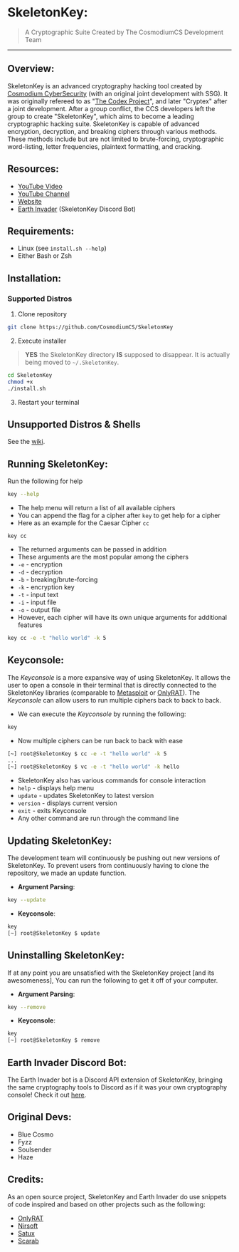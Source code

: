 <!-- variables -->
[ccs]: https://www.cosmodiumcs.com
[youtube]: https://www.youtube.com/c/CosmodiumCS
[onlyrat]: https://github.com/CosmodiumCS/OnlyRAT

<!-- title -->
# SkeletonKey:

> A Cryptographic Suite Created by The CosmodiumCS Development Team
---

## Overview:
SkeletonKey is an advanced cryptography hacking tool created by [Cosmodium CyberSecurity][ccs] (with an original joint development with SSG). It was originally refereed to as "[The Codex Project](https://github.com/CosmodiumCS/the-codex-project)", and later "Cryptex" after a joint development. After a group conflict, the CCS developers left the group to create "SkeletonKey", which aims to become a leading cryptographic hacking suite. SkeletonKey is capable of advanced encryption, decryption, and breaking ciphers through various methods. These methods include but are not limited to brute-forcing, cryptographic word-listing, letter frequencies, plaintext formatting, and cracking.

## Resources:
- [YouTube Video](https://www.cosmodiumcs.com/comings-soon)
- [YouTube Channel](https://youtube.com/cosmodiumcs)
- [Website](https://cosmodiumcs.com)
- [Earth Invader](https://github.com/CosmodiumCS/Earth-Invader) (SkeletonKey Discord Bot)

## Requirements:
- Linux (see `install.sh --help`)
- Either Bash or Zsh

## Installation:

### Supported Distros
1. Clone repository
```bash
git clone https://github.com/CosmodiumCS/SkeletonKey
```
2. Execute installer
> **YES** the SkeletonKey directory **IS** supposed to disappear. It is actually being moved to `~/.SkeletonKey`.
```bash
cd SkeletonKey
chmod +x
./install.sh
```
3. Restart your terminal

## Unsupported Distros & Shells
See the [wiki](https://github.com/CosmodiumCS/SkeletonKey/wiki#installation).

## Running SkeletonKey:
Run the following for help
```bash
key --help
```
- The help menu will return a list of all available ciphers
- You can append the flag for a cipher after `key` to get help for a cipher
- Here as an example for the Caesar Cipher `cc`
```key
key cc
``` 
- The returned arguments can be passed in addition
- These arguments are the most popular among the ciphers
- `-e` - encryption
- `-d` - decryption
- `-b` - breaking/brute-forcing
- `-k` - encryption key
- `-t` - input text
- `-i` - input file
- `-o` - output file
- However, each cipher will have its own unique arguments for additional features
```bash
key cc -e -t "hello world" -k 5
```

## Keyconsole:
The *Keyconsole* is a more expansive way of using SkeletonKey. It allows the user to open a console in their terminal that is directly connected to the SkeletonKey libraries (comparable to [Metasploit](https://www.metasploit.com/) or [OnlyRAT][onlyrat]). The *Keyconsole* can allow users to run multiple ciphers back to back to back.
- We can execute the *Keyconsole* by running the following:
```bash
key
```
- Now multiple ciphers can be run back to back with ease
```bash
[~] root@SkeletonKey $ cc -e -t "hello world" -k 5
...
[~] root@SkeletonKey $ vc -e -t "hello world" -k hello
```
- SkeletonKey also has various commands for console interaction
- `help` - displays help menu
- `update` - updates SkeletonKey to latest version
- `version` - displays current version
- `exit` - exits Keyconsole
- Any other command are run through the command line

## Updating SkeletonKey:
The development team will continuously be pushing out new versions of SkeletonKey. To prevent users from continuously having to clone the repository, we made an update function.
- **Argument Parsing**:
```bash
key --update
```
- **Keyconsole**:
```bash
key
[~] root@SkeletonKey $ update
```

## Uninstalling SkeletonKey:
If at any point you are unsatisfied with the SkeletonKey project [and its awesomeness], You can run the following to get it off of your computer.
- **Argument Parsing**:
```bash
key --remove
```
- **Keyconsole**:
```bash
key
[~] root@SkeletonKey $ remove
```

## Earth Invader Discord Bot:
The Earth Invader bot is a Discord API extension of SkeletonKey, bringing the same cryptography tools to Discord as if it was your own cryptography console! Check it out [here](https://github.com/CosmodiumCS/Earth-Invader).


## Original Devs:
- Blue Cosmo
- Fyzz
- Soulsender
- Haze

## Credits:
As an open source project, SkeletonKey and Earth Invader do use snippets of code inspired and based on other projects such as the following:
- [OnlyRAT](https://github.com/CosmodiumCS/OnlyRAT)
- [Nirsoft](https://www.nirsoft.net)
- [Satux](https://cosmodiumcs.com/coming-soon)
- [Scarab](https://github.com/Soulsender/Scarab)
